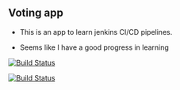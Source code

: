 ## Voting app

 - This is an app to learn jenkins CI/CD pipelines.

 - Seems like I have a good progress in learning

[![Build Status](http://34.100.201.228:8080/buildStatus/icon?job=sample_project%2Fsample_build&subject=Build&color=blue)](http://34.100.201.228:8080/job/sample_project/job/sample_build/)

[![Build Status](http://34.100.201.228:8080/buildStatus/icon?job=sample_project%2Fsample_test&subject=UnitTest)](http://34.100.201.228:8080/job/sample_project/job/sample_test/)
